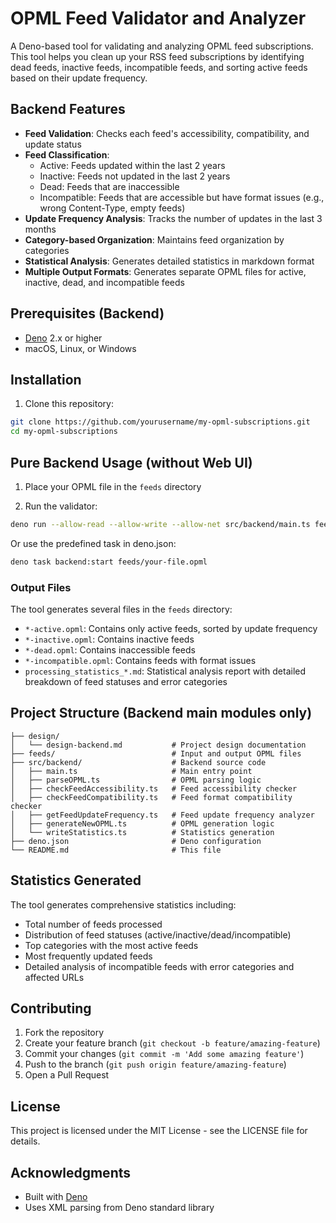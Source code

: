 # OPML Feed Validator and Analyzer

A Deno-based tool for validating and analyzing OPML feed subscriptions. This tool helps you clean up your RSS feed subscriptions by identifying dead feeds, inactive feeds, incompatible feeds, and sorting active feeds based on their update frequency.

## Backend Features

- **Feed Validation**: Checks each feed's accessibility, compatibility, and update status
- **Feed Classification**:
  - Active: Feeds updated within the last 2 years
  - Inactive: Feeds not updated in the last 2 years
  - Dead: Feeds that are inaccessible
  - Incompatible: Feeds that are accessible but have format issues (e.g., wrong Content-Type, empty feeds)
- **Update Frequency Analysis**: Tracks the number of updates in the last 3 months
- **Category-based Organization**: Maintains feed organization by categories
- **Statistical Analysis**: Generates detailed statistics in markdown format
- **Multiple Output Formats**: Generates separate OPML files for active, inactive, dead, and incompatible feeds

## Prerequisites (Backend)

- [Deno](https://deno.land/) 2.x or higher
- macOS, Linux, or Windows

## Installation

1. Clone this repository:
```bash
git clone https://github.com/yourusername/my-opml-subscriptions.git
cd my-opml-subscriptions
```

## Pure Backend Usage (without Web UI)

1. Place your OPML file in the `feeds` directory

2. Run the validator:
```bash
deno run --allow-read --allow-write --allow-net src/backend/main.ts feeds/your-file.opml
```

Or use the predefined task in deno.json:
```bash
deno task backend:start feeds/your-file.opml
```

### Output Files

The tool generates several files in the `feeds` directory:
- `*-active.opml`: Contains only active feeds, sorted by update frequency
- `*-inactive.opml`: Contains inactive feeds
- `*-dead.opml`: Contains inaccessible feeds
- `*-incompatible.opml`: Contains feeds with format issues
- `processing_statistics_*.md`: Statistical analysis report with detailed breakdown of feed statuses and error categories

## Project Structure (Backend main modules only)

```
├── design/
│   └── design-backend.md           # Project design documentation
├── feeds/                          # Input and output OPML files
├── src/backend/                    # Backend source code
│   ├── main.ts                     # Main entry point
│   ├── parseOPML.ts                # OPML parsing logic
│   ├── checkFeedAccessibility.ts   # Feed accessibility checker
│   ├── checkFeedCompatibility.ts   # Feed format compatibility checker
│   ├── getFeedUpdateFrequency.ts   # Feed update frequency analyzer
│   ├── generateNewOPML.ts          # OPML generation logic
│   └── writeStatistics.ts          # Statistics generation
├── deno.json                       # Deno configuration
└── README.md                       # This file
```

## Statistics Generated

The tool generates comprehensive statistics including:
- Total number of feeds processed
- Distribution of feed statuses (active/inactive/dead/incompatible)
- Top categories with the most active feeds
- Most frequently updated feeds
- Detailed analysis of incompatible feeds with error categories and affected URLs

## Contributing

1. Fork the repository
2. Create your feature branch (`git checkout -b feature/amazing-feature`)
3. Commit your changes (`git commit -m 'Add some amazing feature'`)
4. Push to the branch (`git push origin feature/amazing-feature`)
5. Open a Pull Request

## License

This project is licensed under the MIT License - see the LICENSE file for details.

## Acknowledgments

- Built with [Deno](https://deno.land/)
- Uses XML parsing from Deno standard library